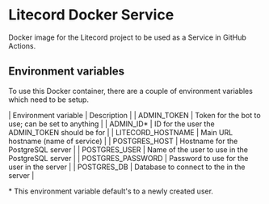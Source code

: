 # Litecord Docker Service

Docker image for the Litecord project to be used as a Service in GitHub Actions.

## Environment variables

To use this Docker container, there are a couple of environment variables
which need to be setup.

| Environment variable | Description |
| ADMIN_TOKEN          | Token for the bot to use; can be set to anything |
| ADMIN_ID*            | ID for the user the ADMIN_TOKEN should be for    |
| LITECORD_HOSTNAME    | Main URL hostname (name of service)              |
| POSTGRES_HOST        | Hostname for the PostgreSQL server               |
| POSTGRES_USER        | Name of the user to use in the PostgreSQL server |
| POSTGRES_PASSWORD    | Password to use for the user in the server       |
| POSTGRES_DB          | Database to connect to the in the server         |

\* This environment variable default's to a newly created user.
